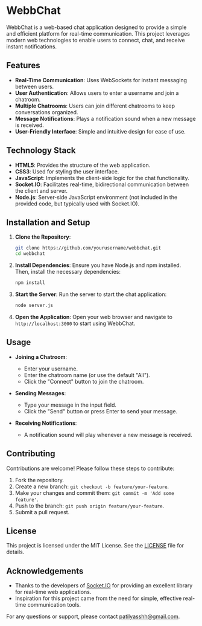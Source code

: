 # WebbChat

WebbChat is a web-based chat application designed to provide a simple and efficient platform for real-time communication. This project leverages modern web technologies to enable users to connect, chat, and receive instant notifications.

## Features

- **Real-Time Communication**: Uses WebSockets for instant messaging between users.
- **User Authentication**: Allows users to enter a username and join a chatroom.
- **Multiple Chatrooms**: Users can join different chatrooms to keep conversations organized.
- **Message Notifications**: Plays a notification sound when a new message is received.
- **User-Friendly Interface**: Simple and intuitive design for ease of use.

## Technology Stack

- **HTML5**: Provides the structure of the web application.
- **CSS3**: Used for styling the user interface.
- **JavaScript**: Implements the client-side logic for the chat functionality.
- **Socket.IO**: Facilitates real-time, bidirectional communication between the client and server.
- **Node.js**: Server-side JavaScript environment (not included in the provided code, but typically used with Socket.IO).

## Installation and Setup

1. **Clone the Repository**:
   ```sh
   git clone https://github.com/yourusername/webbchat.git
   cd webbchat
   ```

2. **Install Dependencies**:
   Ensure you have Node.js and npm installed. Then, install the necessary dependencies:
   ```sh
   npm install
   ```

3. **Start the Server**:
   Run the server to start the chat application:
   ```sh
   node server.js
   ```

4. **Open the Application**:
   Open your web browser and navigate to `http://localhost:3000` to start using WebbChat.

## Usage

- **Joining a Chatroom**:
  - Enter your username.
  - Enter the chatroom name (or use the default "All").
  - Click the "Connect" button to join the chatroom.

- **Sending Messages**:
  - Type your message in the input field.
  - Click the "Send" button or press Enter to send your message.

- **Receiving Notifications**:
  - A notification sound will play whenever a new message is received.

## Contributing

Contributions are welcome! Please follow these steps to contribute:

1. Fork the repository.
2. Create a new branch: `git checkout -b feature/your-feature`.
3. Make your changes and commit them: `git commit -m 'Add some feature'`.
4. Push to the branch: `git push origin feature/your-feature`.
5. Submit a pull request.

## License

This project is licensed under the MIT License. See the [LICENSE](LICENSE) file for details.

## Acknowledgements

- Thanks to the developers of [Socket.IO](https://socket.io/) for providing an excellent library for real-time web applications.
- Inspiration for this project came from the need for simple, effective real-time communication tools.

For any questions or support, please contact [patilyasshh@gmail.com](patilyasshh).
